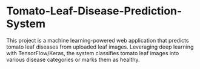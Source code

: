 # Tomato-Leaf-Disease-Prediction-System
This project is a machine learning-powered web application that predicts tomato leaf diseases from uploaded leaf images. Leveraging deep learning with TensorFlow/Keras, the system classifies tomato leaf images into various disease categories or marks them as healthy.
